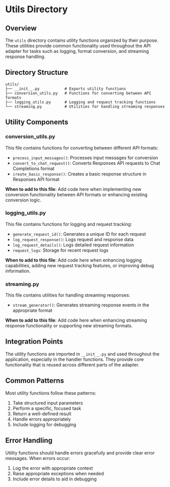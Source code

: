 # Utils Directory

## Overview

The `utils` directory contains utility functions organized by their purpose. These utilities provide common functionality used throughout the API adapter for tasks such as logging, format conversion, and streaming response handling.

## Directory Structure

```
utils/
├── __init__.py           # Exports utility functions 
├── conversion_utils.py   # Functions for converting between API formats
├── logging_utils.py      # Logging and request tracking functions
└── streaming.py          # Utilities for handling streaming responses
```

## Utility Components

### conversion_utils.py

This file contains functions for converting between different API formats:

- `process_input_messages()`: Processes input messages for conversion
- `convert_to_chat_request()`: Converts Responses API requests to Chat Completions format
- `create_basic_response()`: Creates a basic response structure in Responses API format

**When to add to this file**: Add code here when implementing new conversion functionality between API formats or enhancing existing conversion logic.

### logging_utils.py

This file contains functions for logging and request tracking:

- `generate_request_id()`: Generates a unique ID for each request
- `log_request_response()`: Logs request and response data
- `log_request_details()`: Logs detailed request information
- `request_logs`: Storage for recent request logs

**When to add to this file**: Add code here when enhancing logging capabilities, adding new request tracking features, or improving debug information.

### streaming.py

This file contains utilities for handling streaming responses:

- `stream_generator()`: Generates streaming response events in the appropriate format

**When to add to this file**: Add code here when enhancing streaming response functionality or supporting new streaming formats.

## Integration Points

The utility functions are imported in `__init__.py` and used throughout the application, especially in the handler functions. They provide core functionality that is reused across different parts of the adapter.

## Common Patterns

Most utility functions follow these patterns:

1. Take structured input parameters
2. Perform a specific, focused task
3. Return a well-defined result
4. Handle errors appropriately
5. Include logging for debugging

## Error Handling

Utility functions should handle errors gracefully and provide clear error messages. When errors occur:

1. Log the error with appropriate context
2. Raise appropriate exceptions when needed
3. Include error details to aid in debugging